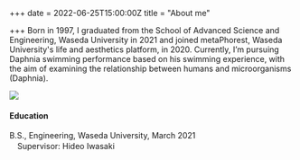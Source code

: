 +++
date = 2022-06-25T15:00:00Z
title = "About me"

+++
Born in 1997, I graduated from the School of Advanced Science and Engineering, Waseda University in 2021 and joined metaPhorest, Waseda University's life and aesthetics platform, in 2020. Currently, I’m pursuing Daphnia swimming performance based on his swimming experience, with the aim of examining the relationship between humans and microorganisms (Daphnia).

![](/uploads/profile_photos.png)

#### Education

B.S., Engineering, Waseda University, March 2021  
　Supervisor: Hideo Iwasaki 